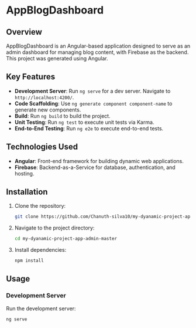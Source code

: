 # AppBlogDashboard

## Overview
AppBlogDashboard is an Angular-based application designed to serve as an admin dashboard for managing blog content, with Firebase as the backend. This project was generated using Angular.

## Key Features
- **Development Server**: Run `ng serve` for a dev server. Navigate to `http://localhost:4200/`.
- **Code Scaffolding**: Use `ng generate component component-name` to generate new components.
- **Build**: Run `ng build` to build the project.
- **Unit Testing**: Run `ng test` to execute unit tests via Karma.
- **End-to-End Testing**: Run `ng e2e` to execute end-to-end tests.

## Technologies Used
- **Angular**: Front-end framework for building dynamic web applications.
- **Firebase**: Backend-as-a-Service for database, authentication, and hosting.

## Installation
1. Clone the repository:
    ```sh
    git clone https://github.com/Chanuth-silva10/my-dyanamic-project-app-admin-master.git
    ```
2. Navigate to the project directory:
    ```sh
    cd my-dyanamic-project-app-admin-master
    ```
3. Install dependencies:
    ```sh
    npm install
    ```
## Usage
### Development Server
Run the development server:
```sh
ng serve
```

